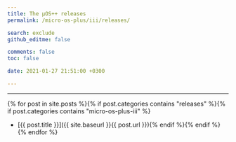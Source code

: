 ```yaml
---
title: The µOS++ releases
permalink: /micro-os-plus/iii/releases/

search: exclude
github_editme: false

comments: false
toc: false

date: 2021-01-27 21:51:00 +0300

---
```


___
{% for post in site.posts %}{% if post.categories contains "releases" %}{% if post.categories contains "micro-os-plus-iii" %}
* [{{ post.title }}]({{ site.baseurl }}{{ post.url }}){% endif %}{% endif %}{% endfor %}
